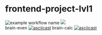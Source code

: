 # frontend-project-lvl1
![example workflow name](https://github.com/Shuhratt/frontend-project-lvl1/workflows/Super-Linter/badge.svg)
<a href="https://codeclimate.com/github/codeclimate/codeclimate/maintainability"><img src="https://api.codeclimate.com/v1/badges/a99a88d28ad37a79dbf6/maintainability" /></a><br>
brain-even
[![asciicast](https://asciinema.org/a/369636.svg)](https://asciinema.org/a/369636)
brain-calc
[![asciicast](https://asciinema.org/a/369829.svg)](https://asciinema.org/a/369829)
<!-- 
npm install npm -g
Процесс выполнения этого будет устанавливать все необходимые каталоги.
после npm link (От админ консоль)

https://intellij-support.jetbrains.com/hc/en-us/community/posts/360000029230-Go-run-configuration-using-a-Makefile 
https://overcoder.net/q/7131/nodejs-%D0%BE%D1%88%D0%B8%D0%B1%D0%BA%D0%B0-windows-enoent-%D1%81%D1%82%D0%B0%D1%82%D0%B8%D1%81%D1%82%D0%B8%D0%BA%D0%B0-c-users-rt-appdata-roaming-npm
-->
